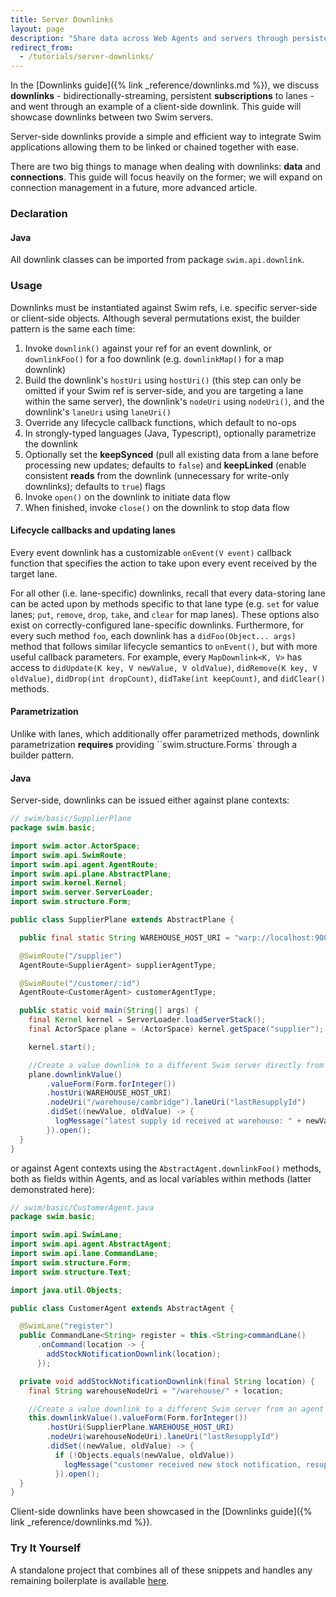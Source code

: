 ```yaml
---
title: Server Downlinks
layout: page
description: "Share data across Web Agents and servers through persistent, bidirectionally-streaming lane references."
redirect_from:
  - /tutorials/server-downlinks/
---
```


In the [Downlinks guide]({% link _reference/downlinks.md %}), we discuss **downlinks** - bidirectionally-streaming, persistent **subscriptions** to lanes - and went through an example of a client-side downlink. This guide will showcase downlinks between two Swim servers.

Server-side downlinks provide a simple and efficient way to integrate Swim applications allowing them to be linked or chained together with ease.

There are two big things to manage when dealing with downlinks: **data** and **connections**. This guide will focus heavily on the former; we will expand on connection management in a future, more advanced article.

### Declaration

#### Java

All downlink classes can be imported from package `swim.api.downlink`.

### Usage

Downlinks must be instantiated against Swim refs, i.e. specific server-side or client-side objects. Although several permutations exist, the builder pattern is the same each time:

1. Invoke `downlink()` against your ref for an event downlink, or `downlinkFoo()` for a foo downlink (e.g. `downlinkMap()` for a map downlink)
1. Build the downlink's `hostUri` using `hostUri()` (this step can only be omitted if your Swim ref is server-side, and you are targeting a lane within the same server), the downlink's `nodeUri` using `nodeUri()`, and the downlink's `laneUri` using `laneUri()`
1. Override any lifecycle callback functions, which default to no-ops
1. In strongly-typed languages (Java, Typescript), optionally parametrize the downlink
1. Optionally set the **keepSynced** (pull all existing data from a lane before processing new updates; defaults to `false`) and **keepLinked** (enable consistent **reads** from the downlink (unnecessary for write-only downlinks); defaults to `true`) flags
1. Invoke `open()` on the downlink to initiate data flow
1. When finished, invoke `close()` on the downlink to stop data flow

#### Lifecycle callbacks and updating lanes

Every event downlink has a customizable `onEvent(V event)` callback function that specifies the action to take upon every event received by the target lane.

For all other (i.e. lane-specific) downlinks, recall that every data-storing lane can be acted upon by methods specific to that lane type (e.g. `set` for value lanes; `put`, `remove`, `drop`, `take`, and `clear` for map lanes). These options also exist on correctly-configured lane-specific downlinks. Furthermore, for every such method `foo`, each downlink has a `didFoo(Object... args)` method that follows similar lifecycle semantics to `onEvent()`, but with more useful callback parameters. For example, every `MapDownlink<K, V>` has access to `didUpdate(K key, V newValue, V oldValue)`, `didRemove(K key, V oldValue)`, `didDrop(int dropCount)`, `didTake(int keepCount)`, and `didClear()` methods.

#### Parametrization

Unlike with lanes, which additionally offer parametrized methods, downlink parametrization **requires** providing ``swim.structure.Forms` through a builder pattern.

#### Java

Server-side, downlinks can be issued either against plane contexts:

```java
// swim/basic/SupplierPlane
package swim.basic;

import swim.actor.ActorSpace;
import swim.api.SwimRoute;
import swim.api.agent.AgentRoute;
import swim.api.plane.AbstractPlane;
import swim.kernel.Kernel;
import swim.server.ServerLoader;
import swim.structure.Form;

public class SupplierPlane extends AbstractPlane {

  public final static String WAREHOUSE_HOST_URI = "warp://localhost:9001";

  @SwimRoute("/supplier")
  AgentRoute<SupplierAgent> supplierAgentType;

  @SwimRoute("/customer/:id")
  AgentRoute<CustomerAgent> customerAgentType;

  public static void main(String[] args) {
    final Kernel kernel = ServerLoader.loadServerStack();
    final ActorSpace plane = (ActorSpace) kernel.getSpace("supplier");

    kernel.start();

    //Create a value downlink to a different Swim server directly from this plane
    plane.downlinkValue()
        .valueForm(Form.forInteger())
        .hostUri(WAREHOUSE_HOST_URI)
        .nodeUri("/warehouse/cambridge").laneUri("lastResupplyId")
        .didSet((newValue, oldValue) -> {
          logMessage("latest supply id received at warehouse: " + newValue);
        }).open();
  } 
}
```

or against Agent contexts using the `AbstractAgent.downlinkFoo()` methods, both as fields within Agents, and as local variables within methods (latter demonstrated here):

```java
// swim/basic/CustomerAgent.java
package swim.basic;

import swim.api.SwimLane;
import swim.api.agent.AbstractAgent;
import swim.api.lane.CommandLane;
import swim.structure.Form;
import swim.structure.Text;

import java.util.Objects;

public class CustomerAgent extends AbstractAgent {

  @SwimLane("register")
  public CommandLane<String> register = this.<String>commandLane()
      .onCommand(location -> {
        addStockNotificationDownlink(location);
      });

  private void addStockNotificationDownlink(final String location) {
    final String warehouseNodeUri = "/warehouse/" + location;

    //Create a value downlink to a different Swim server from an agent
    this.downlinkValue().valueForm(Form.forInteger())
        .hostUri(SupplierPlane.WAREHOUSE_HOST_URI)
        .nodeUri(warehouseNodeUri).laneUri("lastResupplyId")
        .didSet((newValue, oldValue) -> {
          if (!Objects.equals(newValue, oldValue))
            logMessage("customer received new stock notification, resupply: " + newValue);
          }).open();
  }
}
```

Client-side downlinks have been showcased in the [Downlinks guide]({% link _reference/downlinks.md %}).

### Try It Yourself

A standalone project that combines all of these snippets and handles any remaining boilerplate is available [here](https://github.com/swimos/cookbook/tree/master/server_downlinks).
